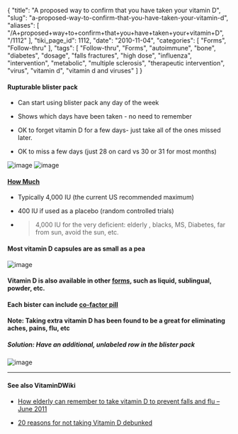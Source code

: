 {
    "title": "A proposed way to confirm that you have taken your vitamin D",
    "slug": "a-proposed-way-to-confirm-that-you-have-taken-your-vitamin-d",
    "aliases": [
        "/A+proposed+way+to+confirm+that+you+have+taken+your+vitamin+D",
        "/1112"
    ],
    "tiki_page_id": 1112,
    "date": "2010-11-04",
    "categories": [
        "Forms",
        "Follow-thru"
    ],
    "tags": [
        "Follow-thru",
        "Forms",
        "autoimmune",
        "bone",
        "diabetes",
        "dosage",
        "falls fractures",
        "high dose",
        "influenza",
        "intervention",
        "metabolic",
        "multiple sclerosis",
        "therapeutic intervention",
        "virus",
        "vitamin d",
        "vitamin d and viruses"
    ]
}


#### Rupturable blister pack

* Can start using blister pack any day of the week

* Shows which days have been taken - no need to remember

* OK to forget vitamin D for a few days- just take all of the ones missed later.

* OK to miss a few days (just 28 on card vs 30 or 31 for most months)

<img src="https://d378j1rmrlek7x.cloudfront.net/attachments/gif/blister1.gif" alt="image" style="max-width: 250px;">

<img src="https://d378j1rmrlek7x.cloudfront.net/attachments/gif/daily-vitamin-d-bister-pack.gif" alt="image">

#### [How Much](/tags/how-much.html)

* Typically 4,000 IU (the current US recommended maximum)

* 400 IU if used as a placebo (random controlled trials)

* > 4,000 IU for the very deficient: elderly , blacks, MS, Diabetes, far from sun, avoid the sun, etc.

#### Most vitamin D capsules are as small as a pea

<img src="/attachments/d3.mock.jpg" alt="image" style="max-width: 100px;">

#### Vitamin D is also available in other [forms](/tags/forms.html), such as liquid, sublingual, powder, etc.

#### Each bister can include [co-factor pill](/tags/co-factor-pill.html)

#### Note: Taking extra vitamin D has been found to be a great for eliminating aches, pains, flu, etc

##### Solution: Have an additional, unlabeled row in the blister pack

<img src="https://d378j1rmrlek7x.cloudfront.net/attachments/gif/vitamin-d-bister-pack-plus.gif" alt="image" style="max-width: 200px;">

---

#### See also VitaminDWiki

* [How elderly can remember to take vitamin D to prevent falls and flu – June 2011](/tags/how-elderly-can-remember-to-take-vitamin-d-to-prevent-falls-and-flu-june-2011.html)

* [20 reasons for not taking Vitamin D debunked](/posts/20-reasons-for-not-taking-vitamin-d-debunked)